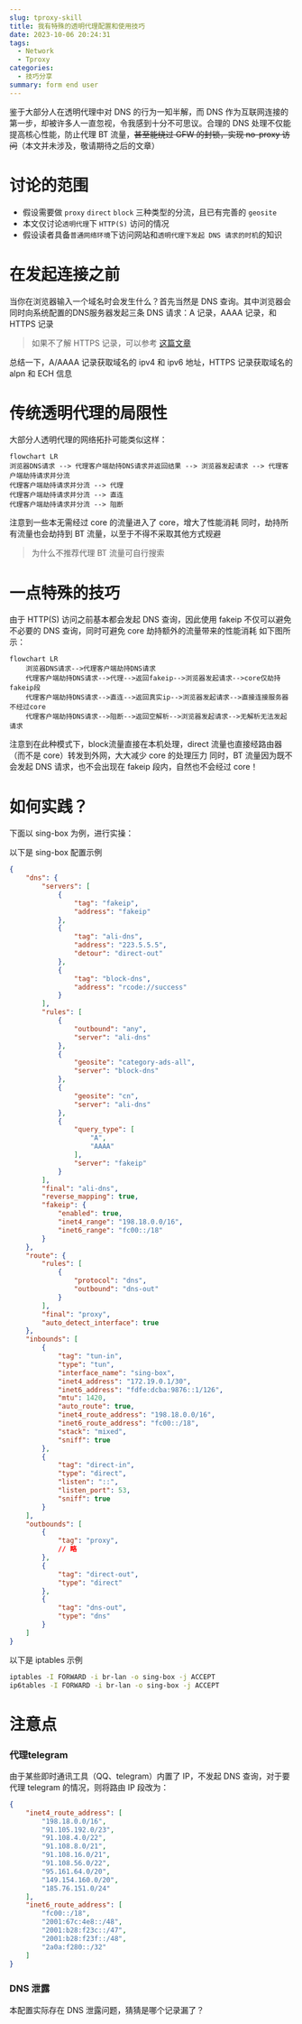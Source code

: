 ```yaml
---
slug: tproxy-skill
title: 我有特殊的透明代理配置和使用技巧
date: 2023-10-06 20:24:31
tags:  
  - Network
  - Tproxy
categories: 
  - 技巧分享
summary: form end user
---
```

鉴于大部分人在透明代理中对 DNS 的行为一知半解，而 DNS 作为互联网连接的第一步，却被许多人一直忽视，令我感到十分不可思议。合理的 DNS 处理不仅能提高核心性能，防止代理 BT 流量，~~甚至能绕过 GFW 的封锁，实现 no-proxy 访问~~（本文并未涉及，敬请期待之后的文章）

# 讨论的范围
* 假设需要做 `proxy` `direct` `block` 三种类型的分流，且已有完善的 `geosite`
* 本文仅讨论`透明代理`下 `HTTP(S)` 访问的情况
* 假设读者具备`普通网络环境`下访问网站和`透明代理下发起 DNS 请求的时机`的知识

# 在发起连接之前
当你在浏览器输入一个域名时会发生什么？首先当然是 DNS 查询。其中浏览器会同时向系统配置的DNS服务器发起三条 DNS 请求：A 记录，AAAA 记录，和 HTTPS 记录
> 如果不了解 HTTPS 记录，可以参考 [这篇文章](https://taoshu.in/dns/dns-svcb-https.html)

总结一下，A/AAAA 记录获取域名的 ipv4 和 ipv6 地址，HTTPS 记录获取域名的 alpn 和 ECH 信息

# 传统透明代理的局限性
大部分人透明代理的网络拓扑可能类似这样：
```mermaid
flowchart LR
浏览器DNS请求 --> 代理客户端劫持DNS请求并返回结果 --> 浏览器发起请求 --> 代理客户端劫持请求并分流
代理客户端劫持请求并分流 --> 代理
代理客户端劫持请求并分流 --> 直连
代理客户端劫持请求并分流 --> 阻断
```
注意到一些本无需经过 core 的流量进入了 core，增大了性能消耗
同时，劫持所有流量也会劫持到 BT 流量，以至于不得不采取其他方式规避
> 为什么不推荐代理 BT 流量可自行搜索

# 一点特殊的技巧
由于 HTTP(S) 访问之前基本都会发起 DNS 查询，因此使用 fakeip 不仅可以避免不必要的 DNS 查询，同时可避免 core 劫持额外的流量带来的性能消耗
如下图所示：
```mermaid
flowchart LR
    浏览器DNS请求-->代理客户端劫持DNS请求
    代理客户端劫持DNS请求-->代理-->返回fakeip-->浏览器发起请求-->core仅劫持fakeip段
    代理客户端劫持DNS请求-->直连-->返回真实ip-->浏览器发起请求-->直接连接服务器不经过core
    代理客户端劫持DNS请求-->阻断-->返回空解析-->浏览器发起请求-->无解析无法发起请求
```
注意到在此种模式下，block流量直接在本机处理，direct 流量也直接经路由器（而不是 core）转发到外网，大大减少 core 的处理压力
同时，BT 流量因为既不会发起 DNS 请求，也不会出现在 fakeip 段内，自然也不会经过 core！

# 如何实践？
下面以 sing-box 为例，进行实操：

以下是 sing-box 配置示例
```json
{
    "dns": {
        "servers": [
            {
                "tag": "fakeip",
                "address": "fakeip"
            },
            {
                "tag": "ali-dns",
                "address": "223.5.5.5",
                "detour": "direct-out"
            },
            {
                "tag": "block-dns",
                "address": "rcode://success"
            }
        ],
        "rules": [
            {
                "outbound": "any",
                "server": "ali-dns"
            },
            {
                "geosite": "category-ads-all",
                "server": "block-dns"
            },
            {
                "geosite": "cn",
                "server": "ali-dns"
            },
            {
                "query_type": [
                    "A",
                    "AAAA"
                ],
                "server": "fakeip"
            }
        ],
        "final": "ali-dns",
        "reverse_mapping": true,
        "fakeip": {
            "enabled": true,
            "inet4_range": "198.18.0.0/16",
            "inet6_range": "fc00::/18"
        }
    },
    "route": {
        "rules": [
            {
                "protocol": "dns",
                "outbound": "dns-out"
            }
        ],
        "final": "proxy",
        "auto_detect_interface": true
    },
    "inbounds": [
        {
            "tag": "tun-in",
            "type": "tun",
            "interface_name": "sing-box",
            "inet4_address": "172.19.0.1/30",
            "inet6_address": "fdfe:dcba:9876::1/126",
            "mtu": 1420,
            "auto_route": true,
            "inet4_route_address": "198.18.0.0/16",
            "inet6_route_address": "fc00::/18",
            "stack": "mixed",
            "sniff": true
        },
        {
            "tag": "direct-in",
            "type": "direct",
            "listen": "::",
            "listen_port": 53,
            "sniff": true
        }
    ],
    "outbounds": [
        {
            "tag": "proxy",
            // 略
        },
        {
            "tag": "direct-out",
            "type": "direct"
        },
        {
            "tag": "dns-out",
            "type": "dns"
        }
    ]
}
```

以下是 iptables 示例
```bash
iptables -I FORWARD -i br-lan -o sing-box -j ACCEPT
ip6tables -I FORWARD -i br-lan -o sing-box -j ACCEPT
```

# 注意点
### 代理telegram
由于某些即时通讯工具（QQ、telegram）内置了 IP，不发起 DNS 查询，对于要代理 telegram 的情况，则将路由 IP 段改为：
```json
{
    "inet4_route_address": [
        "198.18.0.0/16",
        "91.105.192.0/23",
        "91.108.4.0/22",
        "91.108.8.0/21",
        "91.108.16.0/21",
        "91.108.56.0/22",
        "95.161.64.0/20",
        "149.154.160.0/20",
        "185.76.151.0/24"
    ],
    "inet6_route_address": [
        "fc00::/18",
        "2001:67c:4e8::/48",
        "2001:b28:f23c::/47",
        "2001:b28:f23f::/48",
        "2a0a:f280::/32"
    ]
}
```
### DNS 泄露
本配置实际存在 DNS 泄露问题，猜猜是哪个记录漏了？